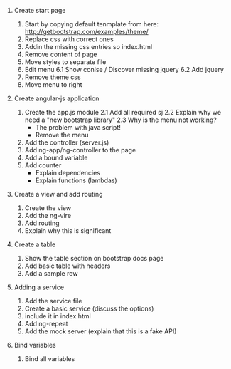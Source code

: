 1. Create start page

	1. Start by copying default tenmplate from here: http://getbootstrap.com/examples/theme/
	2. Replace css with correct ones
	3. Addin the missing css entries so index.html
	4. Remove content of page
	5. Move styles to separate file
	6. Edit menu
	6.1 Show conlse / Discover missing jquery
	6.2 Add jquery
	7. Remove theme css
	8. Move menu to right
	
2. Create angular-js application
	1. Create the app.js module
	2.1 Add all required sj
	2.2 Explain why we need a "new bootstrap library"
	2.3 Why is the menu not  working?
		- The problem with java script!
		- Remove the menu
	3. Add the controller (server.js)
	4. Add ng-app/ng-controller to the page
	5. Add a bound variable
	6. Add counter
		- Explain dependencies
		- Explain functions (lambdas)

3. Create a view and add routing

	1. Create the view
	2. Add the ng-vire
	3. Add routing
	4. Explain why this is significant
	
4. Create a table
	1. Show the table section on bootstrap docs page
	2. Add basic table with headers
	2. Add a sample row
	
5. Adding a service
	1. Add the service file
	2. Create a basic service (discuss the options)
	3. include it in index.html
	4. Add ng-repeat
	5. Add the mock server (explain that this is a fake API)
	
6. Bind variables
	1. Bind all variables
	
	
		